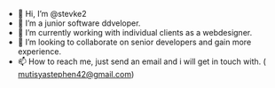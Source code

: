 - 👋 Hi, I’m @stevke2
- 👀 I’m a junior software ddveloper.
- 🌱 I’m currently working with individual clients as a webdesigner.
- 💞️ I’m looking to collaborate on senior developers and gain more experience.
- 📫 How to reach me, just send an email and i will get in touch with. ( mutisyastephen42@gmail.com)
<!---
stevke2/stevke2 is a ✨ special ✨ repository because its `README.md` (this file) appears on your GitHub profile.
You can click the Preview link to take a look at your changes.
--->
